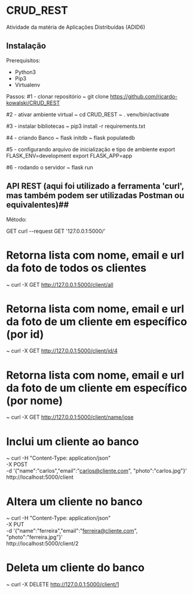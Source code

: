 # CRUD_REST
Atividade da matéria de Aplicações Distribuídas (ADID6)

## Instalação ##

Prerequisitos:
- Python3
- Pip3
- Virtualenv

Passos:
#1 - clonar repositório
~ git clone https://github.com/ricardo-kowalski/CRUD_REST

#2 - ativar ambiente virtual
~ cd CRUD_REST
~ . venv/bin/activate

#3 - instalar bibliotecas 
~ pip3 install -r requirements.txt

#4 - criando Banco
~ flask initdb
~ flask populatedb

#5 - configurando arquivo de inicialização e tipo de ambiente
export FLASK_ENV=development
export FLASK_APP=app

#6 - rodando o servidor
~ flask run


## API REST (aqui foi utilizado a ferramenta 'curl', mas também podem ser utilizadas Postman ou equivalentes)##

Método: 

GET
curl --request GET '127.0.0.1:5000/'

# Retorna lista com nome, email e url da foto de todos os clientes
~ curl -X GET http://127.0.0.1:5000/client/all


<!-- saída esperada: 
{
  "json_list": [
    {
      "email": "pedro@cliente.com", 
      "name": "Pedro", 
      "photo": "pedro.jpg"
    }, 
    {
      "email": "jose@cliente.com", 
      "name": "Jose", 
      "photo": "jose.jpg"
    }, 
    {
      "email": "joao@cliente.com", 
      "name": "Joao", 
      "photo": "joao.jpg"
    }, 
    {
      "email": "maria@cliente.com", 
      "name": "Maria", 
      "photo": "maria.jpg"
    }
  ]
} 
-->

# Retorna lista com nome, email e url da foto de um cliente em específico (por id)
~ curl -X GET http://127.0.0.1:5000/client/id/4

<!-- saída esperada:
{
  "client": [
    {
      "email": "maria@cliente.com", 
      "id": 4, 
      "name": "maria", 
      "photo": "maria.jpg"
    }
  ]
}

-->


# Retorna lista com nome, email e url da foto de um cliente em específico (por nome)
~ curl -X GET http://127.0.0.1:5000/client/name/jose

<!-- saída esperada:
{
  "client": [
    {
      "email": "jose@cliente.com", 
      "id": 2, 
      "name": "jose", 
      "photo": "jose.jpg"
    }
  ]
}

-->

# Inclui um cliente ao banco
~ curl -H "Content-Type: application/json" \
  -X POST \
  -d '{"name":"carlos","email":"carlos@cliente.com", "photo":"carlos.jpg"}' \
  http://localhost:5000/client

<!-- saída esperada:
{
  "email": "gege@cliente.com", 
  "id": 5, 
  "name": "getulio", 
  "photo": "gege.jpg"
}
 -->

# Altera um cliente no banco
~ curl -H "Content-Type: application/json" \
  -X PUT \
  -d '{"name":"ferreira","email":"ferreira@cliente.com", "photo":"ferreira.jpg"}' \
  http://localhost:5000/client/2

<!-- saída esperada:
  {
  "email": "ferreira@cliente.com", 
  "id": 2, 
  "name": "ferreira", 
  "photo": "ferreira.jpg"
}
-->


# Deleta um cliente do banco
~ curl -X DELETE http://127.0.0.1:5000/client/1

<!-- saída esperada:
{
  "email": "pedro@cliente.com", 
  "id": 1, 
  "name": "pedro", 
  "photo": "pedro.jpg"
}

-->